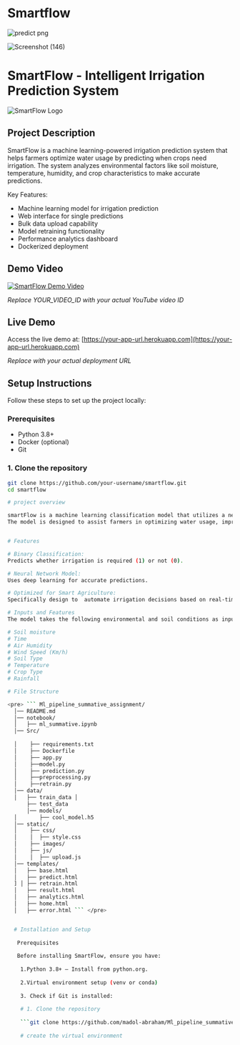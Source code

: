 # Smartflow





![predict png](https://github.com/user-attachments/assets/85b8bb14-7f82-4a16-b702-6bdcc8095938)

![Screenshot (146)](https://github.com/user-attachments/assets/ed0207e0-e396-4e60-9807-ddb8e78aeb86)







# SmartFlow - Intelligent Irrigation Prediction System

![SmartFlow Logo](static/images/logo.png) <!-- Add your logo if available -->

## Project Description

SmartFlow is a machine learning-powered irrigation prediction system that helps farmers optimize water usage by predicting when crops need irrigation. The system analyzes environmental factors like soil moisture, temperature, humidity, and crop characteristics to make accurate predictions.

Key Features:
- Machine learning model for irrigation prediction
- Web interface for single predictions
- Bulk data upload capability
- Model retraining functionality
- Performance analytics dashboard
- Dockerized deployment

## Demo Video

[![SmartFlow Demo Video](https://img.youtube.com/vi/YOUR_VIDEO_ID/0.jpg)](https://www.youtube.com/watch?v=YOUR_VIDEO_ID)

*Replace YOUR_VIDEO_ID with your actual YouTube video ID*

## Live Demo

Access the live demo at: [https://your-app-url.herokuapp.com](https://your-app-url.herokuapp.com)

*Replace with your actual deployment URL*

## Setup Instructions

Follow these steps to set up the project locally:

### Prerequisites

- Python 3.8+
- Docker (optional)
- Git

### 1. Clone the repository

```bash
git clone https://github.com/your-username/smartflow.git
cd smartflow

# project overview

smartFlow is a machine learning classification model that utilizes a neural network to predict whether irrigation is needed based on various environmental factors.
The model is designed to assist farmers in optimizing water usage, improving crop yield, and conserving resources.It is an end-to-end solution which features retraining, prediction and visualisation.


# Features

# Binary Classification:  
Predicts whether irrigation is required (1) or not (0).

# Neural Network Model: 
Uses deep learning for accurate predictions.

# Optimized for Smart Agriculture: 
Specifically design to  automate irrigation decisions based on real-time inputs.

# Inputs and Features
The model takes the following environmental and soil conditions as input:

# Soil moisture
# Time
# Air Humidity
# Wind Speed (Km/h)
# Soil Type
# Temperature
# Crop Type
# Rainfall

# File Structure

<pre> ``` Ml_pipeline_summative_assignment/
  │── README.md
  │── notebook/ 
  │   ├── ml_summative.ipynb 
  │── Src/ 
  
  │    ├── requirements.txt
  │    ├── Dockerfile 
  │    ├── app.py 
  │    ├──model.py 
  │    ├── prediction.py 
  │    ├──preprocessing.py 
  │    ├──retrain.py
  │── data/ 
  │   ├── train_data │
      ├── test_data 
      │── models/
  │       ├── cool_model.h5
  │── static/
  │    ├── css/ 
  │    │  ├── style.css 
  │    ├── images/ 
  │    ├── js/ 
  │    │  ├── upload.js
  │── templates/ 
  │   ├── base.html 
  │   ├── predict.html
  ] │ ├── retrain.html 
  │   ├── result.html
  │   ├── analytics.html 
  │   ├── home.html 
  │   ├── error.html ``` </pre>


  # Installation and Setup
  
   Prerequisites
   
   Before installing SmartFlow, ensure you have:
   
    1.Python 3.8+ – Install from python.org.
    
    2.Virtual environment setup (venv or conda)
    
    3. Check if Git is installed:
    
    # 1. Clone the repository
    
    ```git clone https://github.com/madol-abraham/Ml_pipeline_summative_assignment.git ```
    
    # create the virtual environment
    
   

